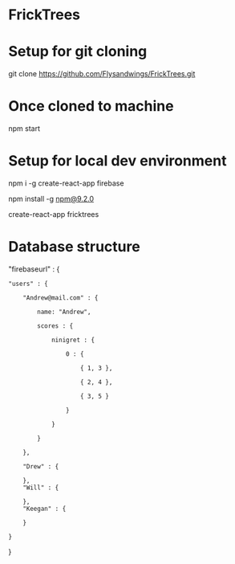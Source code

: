 # FrickTrees

# Setup for git cloning
git clone https://github.com/Flysandwings/FrickTrees.git

# Once cloned to machine
npm start

# Setup for local dev environment
npm i -g create-react-app firebase

npm install -g npm@9.2.0

create-react-app fricktrees

# Database structure

"firebaseurl" : {

	"users" : {
	
		"Andrew@mail.com" : {
		
			name: "Andrew",
			
			scores : {
			
				ninigret : {
				
					0 : { 
					
						{ 1, 3 },
						
						{ 2, 4 },
						
						{ 3, 5 }
						
					}
					
				}
				
			}
			
		},
		
		"Drew" : {
		
		},
		"Will" : {
		
		},
		"Keegan" : {
		
		}
		
	}
	
}
